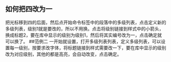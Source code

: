 ## 如何把四改为一 
 把光标移到四的后面，然后点开始命令标签中的段落中的多级列表，点击定义新的多级列表，级别1就是要改的，所以不用换。点击将级别链接到样式中的小箭头，换成标题2，要在库中显示的级别为级别1，然后将其实编号改为一，点击确定就可以换了。
##范例二 
一开始就设置，打开多级列表列表，定义多级列表，可以设置每一级别，按要求改字体，将标题链接到样式需要改一下，要在库中显示的级别改为对应级别，其他的都是高亮，会自动改变，点击确定。
